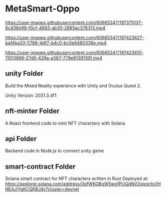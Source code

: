 # MetaSmart-Oppo
 
https://user-images.githubusercontent.com/60665347/197375137-6c436e99-f0cf-4883-ab30-2865ac378313.mp4





https://user-images.githubusercontent.com/60665347/197423627-baf4ba33-5788-4df7-b4c0-bc0e6480336e.mp4




https://user-images.githubusercontent.com/60665347/197423610-11013996-27d5-429a-a387-779e9139130f.mp4


## unity Folder
Build the Mixed Reality experience with Unity and Oculus Quest 2.

Unity Version: 2021.3.4f1

## nft-minter Folder
A React frontend code to mint NFT characters with Solana

## api Folder
Backend code in Node.js to connect unity game

## smart-contract Folder
Solana smart contract for NFT characters written in Rust
Deployed at: https://explorer.solana.com/address/3gfWKGBgW5wq1PUQdNV2qipxcks1HNEAJjYgKCQKBJdy?cluster=devnet
